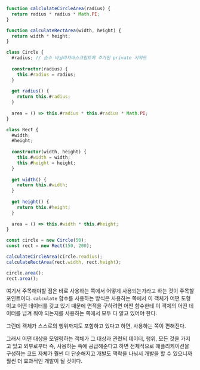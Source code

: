```typescript
function calclulateCircleArea(radius) {
  return radius * radius * Math.PI;
}

function calculateRectArea(width, height) {
  return width * height;
}

class Circle {
  #radius; // 순수 바닐라자바스크립트에 추가된 private 키워드
  
  constructor(radius) {
    this.#radius = radius;
  }
  
  get radius() {
    return this.#radius;
  }
  
  area = () => this.#radius * this.#radius * Math.PI;
}

class Rect {
  #width;
  #height;
  
  constructor(width, height) {
    this.#width = width;
    this.#height = height;
  }
  
  get width() {
    return this.#width;
  }
  
  get height() {
    return this.#height;
  }
  
  area = () => this.#width * this.#height;
}

const circle = new Circle(50);
const rect = new Rect(150, 200);

calculateCircleArea(circle.readius);
calculateRectArea(rect.width, rect.height);

circle.area();
rect.area();
```
여기서 주목해야할 점은 바로 사용하는 쪽에서 어떻게 사용되는가라고 하는 것이 주목할 포인트이다. ```calculate``` 함수를 사용하는 방식은 사용하는 쪽에서 이 객체가 어떤 도형이고 어떤 데이터를 갖고 있기 때문에 면적을 구하려면 어떤 함수한테 이 객체의 어떤 데이터를 넘겨 줘야 되는지를 사용하는 쪽에서 모두 다 알고 있어야 한다.

그런데 객체가 스스로의 행위까지도 포함하고 있다고 하면, 사용하는 쪽이 편해진다.

그래서 어떤 대상을 모델링하는 객체가 그 대상과 관련되 데이터, 행위, 모든 것을 가지고 있고 외부로부터 즉, 사용하는 쪽에 공급해준다고 하면 전체적으로 애플리케이션을 구성하는 코드 자체가 훨씬 더 단순해지고 개발도 맥락을 나눠서 개발을 할 수 있으니까 훨씬 더 효과적인 개발이 될 것이다.

